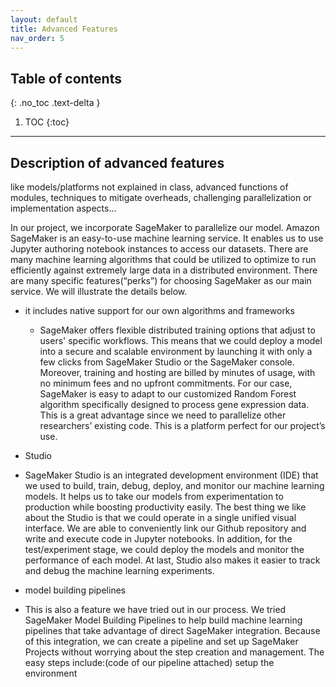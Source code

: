 ```yaml
---
layout: default
title: Advanced Features
nav_order: 5
---
```

## Table of contents
{: .no_toc .text-delta }

1. TOC
{:toc}

---

## Description of advanced features 
like models/platforms not explained in class, advanced functions of modules, techniques to mitigate overheads, challenging parallelization or implementation aspects...

In our project, we incorporate SageMaker to parallelize our model. Amazon SageMaker is an easy-to-use machine learning service. It enables us to use Jupyter authoring notebook instances to access our datasets. There are many machine learning algorithms that could be utilized to optimize to run efficiently against extremely large data in a distributed environment. There are many specific features(“perks”) for choosing SageMaker as our main service. We will illustrate the details below.
* it includes native support for our own algorithms and frameworks
  * SageMaker offers flexible distributed training options that adjust to users' specific workflows. This means that we could deploy a model into a secure and scalable environment by launching it with only a few clicks from SageMaker Studio or the SageMaker console. Moreover, training and hosting are billed by minutes of usage, with no minimum fees and no upfront commitments. For our case, SageMaker is easy to adapt to our customized Random Forest algorithm specifically designed to process gene expression data. This is a great advantage since we need to parallelize other researchers’ existing code. This is a platform perfect for our project’s use.

* Studio
 * SageMaker Studio is an integrated development environment (IDE) that we used to build, train, debug, deploy, and monitor our machine learning models. It helps us to take our models from experimentation to production while boosting productivity easily. The best thing we like about the Studio is that we could operate in a single unified visual interface. We are able to conveniently link our Github repository and write and execute code in Jupyter notebooks. In addition, for the test/experiment stage, we could deploy the models and monitor the performance of each model. At last, Studio also makes it easier to track and debug the machine learning experiments.
* model building pipelines
 * This is also a feature we have tried out in our process. We tried SageMaker Model Building Pipelines to help build machine learning pipelines that take advantage of direct SageMaker integration. Because of this integration, we can create a pipeline and set up SageMaker Projects without worrying about the step creation and management. The easy steps include:(code of our pipeline attached)
setup the environment
